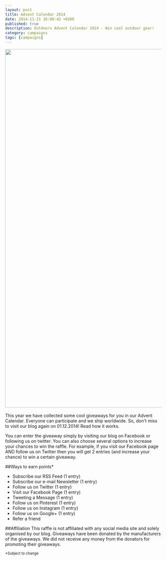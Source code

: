 ```yaml
---
layout: post
title: Advent Calendar 2014
date: 2014-11-21 16:08:42 +0200
published: true
description: Outdoors Advent Calendar 2014 - Win cool outdoor gear!
category: campaigns
tags: [campaigns]
---
```

<a href="https://www.flickr.com/photos/90204224@N07/15658373079"><img src="https://farm8.staticflickr.com/7481/15658373079_b150a16f52_c.jpg" width="1150"></a>
<br><br>
This year we have collected some cool giveaways for you in our Advent Calendar. Everyone can participate and we ship worldwide. So, don't miss to visit our blog again on 01.12.2014! Read how it works.<!--more--><br>

You can enter the giveaway simply by visiting our blog on Facebook or following us on twitter.  You can also choose several options to increase your chances to win the raffle. For example, if you visit our Facebook page AND follow us on Twitter then you will get 2 entries (and increase your chance) to win a certain giveaway.

##Ways to earn points*

* Subscribe our RSS Feed (1 entry)
* Subscribe our e-mail Newsletter (1 entry)
* Follow us on Twitter (1 entry)
* Visit our Facebook Page (1 entry)
* Tweeting a Message (1 entry)
* Follow us on Pinterest (1 entry)
* Follow us on Instagram (1 entry)
* Follow us on Google+ (1 entry)
* Refer a friend

##Affiliation
This raffle is not affiliated with any social media site and solely organised by our blog. Giveaways have been donated by the manufacturers of the giveaways. We did not receive any money from the donators for promoting their giveaways.

<small>*Subject to change</small>
